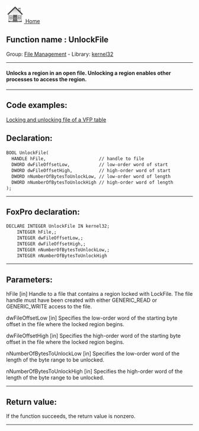 [<img src="../../images/home.png"> Home ](https://github.com/VFPX/Win32API)  

## Function name : UnlockFile
Group: [File Management](../../functions_group.md#File_Management)  -  Library: [kernel32](../../../libraries.md#kernel32)  
***  


#### Unlocks a region in an open file. Unlocking a region enables other processes to access the region.
***  


## Code examples:
[Locking and unlocking file of a VFP table](../../samples/sample_154.md)  

## Declaration:
```foxpro  
BOOL UnlockFile(
  HANDLE hFile,                    // handle to file
  DWORD dwFileOffsetLow,           // low-order word of start
  DWORD dwFileOffsetHigh,          // high-order word of start
  DWORD nNumberOfBytesToUnlockLow, // low-order word of length
  DWORD nNumberOfBytesToUnlockHigh // high-order word of length
);  
```  
***  


## FoxPro declaration:
```foxpro  
DECLARE INTEGER UnlockFile IN kernel32;
	INTEGER hFile,;
	INTEGER dwFileOffsetLow,;
	INTEGER dwFileOffsetHigh,;
	INTEGER nNumberOfBytesToUnlockLow,;
	INTEGER nNumberOfBytesToUnlockHigh  
```  
***  


## Parameters:
hFile 
[in] Handle to a file that contains a region locked with LockFile. The file handle must have been created with either GENERIC_READ or GENERIC_WRITE access to the file. 

dwFileOffsetLow 
[in] Specifies the low-order word of the starting byte offset in the file where the locked region begins. 

dwFileOffsetHigh 
[in] Specifies the high-order word of the starting byte offset in the file where the locked region begins. 

nNumberOfBytesToUnlockLow 
[in] Specifies the low-order word of the length of the byte range to be unlocked. 

nNumberOfBytesToUnlockHigh 
[in] Specifies the high-order word of the length of the byte range to be unlocked.  
***  


## Return value:
If the function succeeds, the return value is nonzero.  
***  

